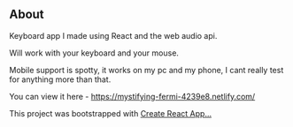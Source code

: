 ## About

Keyboard app I made using React and the web audio api.

Will work with your keyboard and your mouse.

Mobile support is spotty, it works on my pc and my phone, I cant really test for anything more than that.

You can view it here - https://mystifying-fermi-4239e8.netlify.com/

This project was bootstrapped with [Create React App...](https://github.com/facebookincubator/create-react-app)

